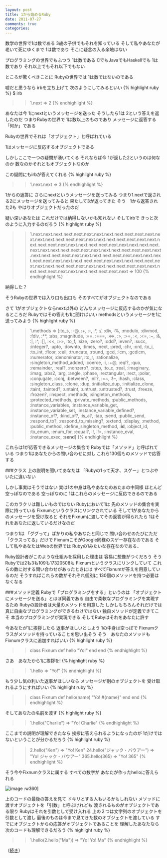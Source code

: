 ```yaml
---
layout: post
title: 1から始めるRuby
date: 2011-07-27
comments: true
categories:
---
```



数学の世界で1は数である
3歳の子供でもそれを知っている
そして私やあなたが老いて死にゆくまで
1は数であり
そこに疑念の入る余地はない

プログラミングの世界でもふつう
1は数である
CでもJavaでもHaskellでも
1は数であり
それ以上でもそれ以下でもない

ところが驚くべきことに
Rubyの世界では
1は数ではないのである

嘘だと思うなら
irbを立ち上げて
次のようにしてみるといい
{% highlight ruby %}
$ irb
>> 1.next
=> 2
{% endhighlight %}

あなたは今
1にnextというメッセージを送った
そうしたら1は
2という答えを返したのだ
つまりRubyの世界で
1は数以上のものであり
メッセージに返答する「何か」である

Rubyの世界でそれは「オブジェクト」と呼ばれている

1はメッセージに反応するオブジェクトである

しかしここで一つの疑問が湧いてくる
それならば今
1が返した2というのは何なのか
数なのかそれともオブジェクトなのか

この疑問にもirbが答えてくれる
{% highlight ruby %}
>> 1.next.next
=> 3
{% endhighlight %}

1からの返答に
さらにnextというメッセージを送ってみる
つまり1.nextで返される2にメッセージを送ってみると
果たして3が返ってきた
そう　1から返答された2も
やはりオブジェクトだったのだ

疑い深いあなたは
これだけでは納得しないかも知れない
そしてirbで
きっと次のように入力するのだろう
{% highlight ruby %}
>> 1.next.next.next.next.next.next.next.next.next.next.next.next.next.next.next.next.next.next.next.next.next.next.next.next.next.next.next.next.next.next.next.next.next.next.next.next.next.next.next.next.next.next.next.next.next.next.next.next.next.next.next.next.next.next.next.next.next.next.next.next.next.next.next.next.next.next.next.next.next.next.next.next.next.next.next.next.next.next.next.next.next.next.next.next.next.next.next.next.next.next.next.next.next.next.next.next.next.next.next
=> 100
{% endhighlight %}

納得した？

そうRubyの世界では入り口も出口も
そのすべてがオブジェクトなのである

さて
1がオブジェクトならnext以外の
どんなメッセージに反応するのかが気になるところだ
Rubyではその答えも1に聞けばいい
methodsというメッセージを1に送ってみよう
{% highlight ruby %}
>> 1.methods
=> [:to_s, :-@, :+, :-, :*, :/, :div, :%, :modulo, :divmod, :fdiv, :**, :abs, :magnitude, :==, :===, :<=>, :>, :>=, :<, :<=, :~, :&, :|, :^, :[], :<<, :>>, :to_f, :size, :zero?, :odd?, :even?, :succ, :integer?, :upto, :downto, :times, :next, :pred, :chr, :ord, :to_i, :to_int, :floor, :ceil, :truncate, :round, :gcd, :lcm, :gcdlcm, :numerator, :denominator, :to_r, :rationalize, :singleton_method_added, :coerce, :i, :+@, :eql?, :quo, :remainder, :real?, :nonzero?, :step, :to_c, :real, :imaginary, :imag, :abs2, :arg, :angle, :phase, :rectangular, :rect, :polar, :conjugate, :conj, :between?, :nil?, :=~, :!~, :hash, :class, :singleton_class, :clone, :dup, :initialize_dup, :initialize_clone, :taint, :tainted?, :untaint, :untrust, :untrusted?, :trust, :freeze, :frozen?, :inspect, :methods, :singleton_methods, :protected_methods, :private_methods, :public_methods, :instance_variables, :instance_variable_get, :instance_variable_set, :instance_variable_defined?, :instance_of?, :kind_of?, :is_a?, :tap, :send, :public_send, :respond_to?, :respond_to_missing?, :extend, :display, :method, :public_method, :define_singleton_method, :__id__, :object_id, :to_enum, :enum_for, :equal?, :!, :!=, :instance_eval, :instance_exec, :__send__]
{% endhighlight %}

これらは1が応答できるメッセージの集合で
Rubyでは「メソッド」と呼ばれている
つまり1はあなたからの問い合わせに対し
これら130個ものメソッドで応答する

###クラス
上の説明を聞いてあなたは
「Rubyの1って天才、スゲー」とつぶやいたに違いない

しかし事実はそうではない
実は1の中身は私やあなたのあたまの中同様
ほとんど空っぽなのである
空っぽなのに
1はこれらのメッセージに反応できるのである

このカラクリは難しいものではない
Rubyにおいて1は
先のメソッドの集合を実際に持っている
Fixnumというクラスにリンクされている
そして1があなたからのメッセージを受け取ると
それをFixnumに渡してその返答が得られたら
1はそれをあなたに返しているだけなのだ

つまり1は
「ググって」ばかりの私やあなたと同じで
問い合わせのたびにただ「クラスってる」だけで
FixnumこそがGoogle同様のスゲー存在なのである
そして私やあなたはWebの世界では
Rubyの1みたいな存在なのである..

Ruby設計者がこのような仕組みを採用した理由は
容易に想像がつくだろう
そう　Rubyでは2も3も109も17320508も
Fixnumというクラスにリンクしていて
これらの数に対する問い合わせがあったときには
すべてFixnumが答えを用意しているのだ
そうすればこれらの数がそれぞれ個別に
130個のメソッドを持つ必要はなくなる

###メソッド定義
Rubyで「プログラミングをする」というのは
「オブジェクトにメッセージを送る」とほぼ同義である
自由で柔軟なプログラミングを実現するため
Rubyの設計者は大量のメソッドを用意した
しかしもちろんそれだけでは
真に自由なプログラミングができるわけではない
独自メソッドが定義できてこそ
本当のプログラミングが実現できる
そしてRubyはそれをあなたに許す

今あなたが1に挨拶したら
返事がほしいとしよう
1の中身は空っぽで
Fixnumクラスがメソッドを持っていることを思い出そう
そう　あなたのメソッドもFixnumクラスに追加すればいい
{% highlight ruby %}
>> class Fixnum
>>  def hello
>>    "Yo!"
>>  end
>> end
{% endhighlight %}

さあ　あなたから1に挨拶を!
{% highlight ruby %}
>> 1.hello
=> "Yo!"
{% endhighlight %}

もう少し気の利いた返事がほしいなら
メッセージが別のオブジェクトを
受け取れるようにすればいい
{% highlight ruby %}
>> class Fixnum
>>   def hello(name)
>>     "Yo! #{name}"
>>   end
>> end
{% endhighlight %}

そしてあなたの名前を渡す
{% highlight ruby %}
>> 1.hello("Charlie")
=> "Yo! Charlie"
{% endhighlight %}

ここまでの説明が理解できたなら
挨拶に答えられるようになったのが
1だけではないということが分かるだろう
{% highlight ruby %}
>> 2.hello("Ken")
=> "Yo! Ken"
>> 24.hello("ジャック・バウアー")
=> "Yo! ジャック・バウアー"
>> 365.hello(365)
=> "Yo! 365"
{% endhighlight %}

そう今やFixnumクラスに属する
すべての数字が
あなたが作ったhelloに答えられる

![image](http://img.f.hatena.ne.jp/images/fotolife/k/keyesberry/20110803/20110803144422.png)
:w360]

上のコードの最後の答えを見て
ドキリとする人もいるかもしれない
メソッドに渡すオブジェクトを「引数」と呼ぶけれども
渡されるものがオブジェクトである限り
Rubyはそれを引数として受け入れる
上の２つは文字列のオブジェクトを引数として渡し
最後のものは今まで見てきた数のオブジェクトを渡している
すでにオブジェクトからの応答がオブジェクトであることを
理解したあなたなら次のコードも理解できるだろう
{% highlight ruby %}
>> 1.hello(2.hello("Ma"))
=> "Yo! Yo! Ma"
{% endhighlight %}

（[続き](http://d.hatena.ne.jp/keyesberry/20110801/p1)）